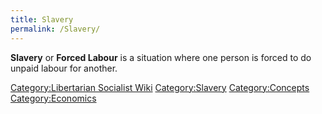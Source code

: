 ```yaml
---
title: Slavery
permalink: /Slavery/
---
```


**Slavery** or **Forced Labour** is a situation where one person is
forced to do unpaid labour for another.

[Category:Libertarian Socialist
Wiki](Category:Libertarian_Socialist_Wiki "wikilink")
[Category:Slavery](Category:Slavery "wikilink")
[Category:Concepts](Category:Concepts "wikilink")
[Category:Economics](Category:Economics "wikilink")